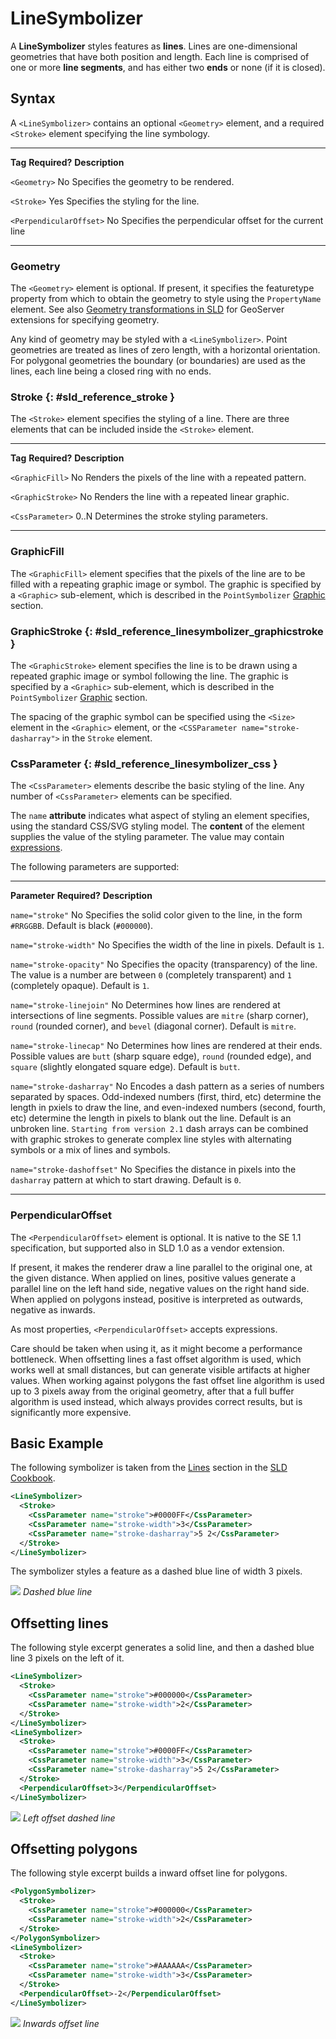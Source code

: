 # LineSymbolizer

A **LineSymbolizer** styles features as **lines**. Lines are one-dimensional geometries that have both position and length. Each line is comprised of one or more **line segments**, and has either two **ends** or none (if it is closed).

## Syntax

A `<LineSymbolizer>` contains an optional `<Geometry>` element, and a required `<Stroke>` element specifying the line symbology.

  ------------------------- --------------- ---------------------------------------------------------
  **Tag**                   **Required?**   **Description**

  `<Geometry>`              No              Specifies the geometry to be rendered.

  `<Stroke>`                Yes             Specifies the styling for the line.

  `<PerpendicularOffset>`   No              Specifies the perpendicular offset for the current line
  ------------------------- --------------- ---------------------------------------------------------

### Geometry

The `<Geometry>` element is optional. If present, it specifies the featuretype property from which to obtain the geometry to style using the `PropertyName` element. See also [Geometry transformations in SLD](../extensions/geometry-transformations.md) for GeoServer extensions for specifying geometry.

Any kind of geometry may be styled with a `<LineSymbolizer>`. Point geometries are treated as lines of zero length, with a horizontal orientation. For polygonal geometries the boundary (or boundaries) are used as the lines, each line being a closed ring with no ends.

### Stroke {: #sld_reference_stroke }

The `<Stroke>` element specifies the styling of a line. There are three elements that can be included inside the `<Stroke>` element.

  ------------------- --------------- ---------------------------------------------------------
  **Tag**             **Required?**   **Description**

  `<GraphicFill>`     No              Renders the pixels of the line with a repeated pattern.

  `<GraphicStroke>`   No              Renders the line with a repeated linear graphic.

  `<CssParameter>`    0..N            Determines the stroke styling parameters.
  ------------------- --------------- ---------------------------------------------------------

### GraphicFill

The `<GraphicFill>` element specifies that the pixels of the line are to be filled with a repeating graphic image or symbol. The graphic is specified by a `<Graphic>` sub-element, which is described in the `PointSymbolizer` [Graphic](pointsymbolizer.md#sld_reference_graphic) section.

### GraphicStroke {: #sld_reference_linesymbolizer_graphicstroke }

The `<GraphicStroke>` element specifies the line is to be drawn using a repeated graphic image or symbol following the line. The graphic is specified by a `<Graphic>` sub-element, which is described in the `PointSymbolizer` [Graphic](pointsymbolizer.md#sld_reference_graphic) section.

The spacing of the graphic symbol can be specified using the `<Size>` element in the `<Graphic>` element, or the `<CSSParameter name="stroke-dasharray">` in the `Stroke` element.

### CssParameter {: #sld_reference_linesymbolizer_css }

The `<CssParameter>` elements describe the basic styling of the line. Any number of `<CssParameter>` elements can be specified.

The `name` **attribute** indicates what aspect of styling an element specifies, using the standard CSS/SVG styling model. The **content** of the element supplies the value of the styling parameter. The value may contain [expressions](pointsymbolizer.md#sld_reference_parameter_expressions).

The following parameters are supported:

  ---------------------------- --------------- --------------------------------------------------------------------------------------------------------------------------------------------------------------------------------------------------------------------------------------------------------------------------------------------------------------------------------------------------------------------------------------------------------------------------------------------------------------------------------
  **Parameter**                **Required?**   **Description**

  `name="stroke"`              No              Specifies the solid color given to the line, in the form `#RRGGBB`. Default is black (`#000000`).

  `name="stroke-width"`        No              Specifies the width of the line in pixels. Default is `1`.

  `name="stroke-opacity"`      No              Specifies the opacity (transparency) of the line. The value is a number are between `0` (completely transparent) and `1` (completely opaque). Default is `1`.

  `name="stroke-linejoin"`     No              Determines how lines are rendered at intersections of line segments. Possible values are `mitre` (sharp corner), `round` (rounded corner), and `bevel` (diagonal corner). Default is `mitre`.

  `name="stroke-linecap"`      No              Determines how lines are rendered at their ends. Possible values are `butt` (sharp square edge), `round` (rounded edge), and `square` (slightly elongated square edge). Default is `butt`.

  `name="stroke-dasharray"`    No              Encodes a dash pattern as a series of numbers separated by spaces. Odd-indexed numbers (first, third, etc) determine the length in pxiels to draw the line, and even-indexed numbers (second, fourth, etc) determine the length in pixels to blank out the line. Default is an unbroken line. ``Starting from version 2.1`` dash arrays can be combined with graphic strokes to generate complex line styles with alternating symbols or a mix of lines and symbols.

  `name="stroke-dashoffset"`   No              Specifies the distance in pixels into the `dasharray` pattern at which to start drawing. Default is `0`.
  ---------------------------- --------------- --------------------------------------------------------------------------------------------------------------------------------------------------------------------------------------------------------------------------------------------------------------------------------------------------------------------------------------------------------------------------------------------------------------------------------------------------------------------------------

### PerpendicularOffset

The `<PerpendicularOffset>` element is optional. It is native to the SE 1.1 specification, but supported also in SLD 1.0 as a vendor extension.

If present, it makes the renderer draw a line parallel to the original one, at the given distance. When applied on lines, positive values generate a parallel line on the left hand side, negative values on the right hand side. When applied on polygons instead, positive is interpreted as outwards, negative as inwards.

As most properties, `<PerpendicularOffset>` accepts expressions.

Care should be taken when using it, as it might become a performance bottleneck. When offsetting lines a fast offset algorithm is used, which works well at small distances, but can generate visible artifacts at higher values. When working against polygons the fast offset line algorithm is used up to 3 pixels away from the original geometry, after that a full buffer algorithm is used instead, which always provides correct results, but is significantly more expensive.

## Basic Example

The following symbolizer is taken from the [Lines](../cookbook/lines.md) section in the [SLD Cookbook](../cookbook/index.md).

``` {.xml linenos=""}
<LineSymbolizer>
  <Stroke>
    <CssParameter name="stroke">#0000FF</CssParameter>
    <CssParameter name="stroke-width">3</CssParameter>
    <CssParameter name="stroke-dasharray">5 2</CssParameter>
  </Stroke>
</LineSymbolizer>
```

The symbolizer styles a feature as a dashed blue line of width 3 pixels.

![](img/line_dashedline.png)
*Dashed blue line*

## Offsetting lines

The following style excerpt generates a solid line, and then a dashed blue line 3 pixels on the left of it.

``` {.xml linenos=""}
<LineSymbolizer>
  <Stroke>
    <CssParameter name="stroke">#000000</CssParameter>
    <CssParameter name="stroke-width">2</CssParameter>
  </Stroke>
</LineSymbolizer>
<LineSymbolizer>
  <Stroke>
    <CssParameter name="stroke">#0000FF</CssParameter>
    <CssParameter name="stroke-width">3</CssParameter>
    <CssParameter name="stroke-dasharray">5 2</CssParameter>
  </Stroke>
  <PerpendicularOffset>3</PerpendicularOffset>
</LineSymbolizer>
```

![](img/line_dashoffset.png)
*Left offset dashed line*

## Offsetting polygons

The following style excerpt builds a inward offset line for polygons.

``` {.xml linenos=""}
<PolygonSymbolizer>
  <Stroke>
    <CssParameter name="stroke">#000000</CssParameter>
    <CssParameter name="stroke-width">2</CssParameter> 
  </Stroke>
</PolygonSymbolizer>
<LineSymbolizer>
  <Stroke>
    <CssParameter name="stroke">#AAAAAA</CssParameter>
    <CssParameter name="stroke-width">3</CssParameter>
  </Stroke>
  <PerpendicularOffset>-2</PerpendicularOffset>
</LineSymbolizer>
```

![](img/polygon_offset.png)
*Inwards offset line*
